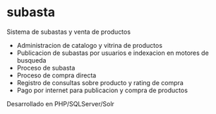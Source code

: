 # subasta
Sistema de subastas y venta de productos

- Administracion de catalogo y vitrina de productos 
- Publicacion de subastas por usuarios e indexacion en motores de busqueda
- Proceso de subasta
- Proceso de compra directa
- Registro de consultas sobre producto y rating de compra
- Pago por internet para publicacion y compra de productos


Desarrollado en PHP/SQLServer/Solr
